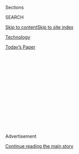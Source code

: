 <div id="app">

<div>

<div>

<div>

<div class="NYTAppHideMasthead css-1q2w90k e1suatyy0">

<div class="section css-ui9rw0 e1suatyy2">

<div class="css-eph4ug er09x8g0">

<div class="css-6n7j50">

</div>

<span class="css-1dv1kvn">Sections</span>

<div class="css-10488qs">

<span class="css-1dv1kvn">SEARCH</span>

</div>

[Skip to content](#site-content)[Skip to site
index](#site-index)

</div>

<div id="masthead-section-label" class="css-1wr3we4 eaxe0e00">

[Technology](https://www.nytimes3xbfgragh.onion/section/technology)

</div>

<div class="css-10698na e1huz5gh0">

</div>

</div>

<div id="masthead-bar-one" class="section hasLinks css-15hmgas e1csuq9d3">

<div class="css-uqyvli e1csuq9d0">

</div>

<div class="css-1uqjmks e1csuq9d1">

</div>

<div class="css-9e9ivx">

[](https://myaccount.nytimes3xbfgragh.onion/auth/login?response_type=cookie&client_id=vi)

</div>

<div class="css-1bvtpon e1csuq9d2">

[Today’s
Paper](https://www.nytimes3xbfgragh.onion/section/todayspaper)

</div>

</div>

</div>

</div>

<div data-aria-hidden="false">

<div id="site-content" data-role="main">

<div>

<div class="css-1aor85t" style="opacity:0.000000001;z-index:-1;visibility:hidden">

<div class="css-1hqnpie">

<div class="css-epjblv">

<span class="css-17xtcya">[Technology](/section/technology)</span><span class="css-x15j1o">|</span><span class="css-fwqvlz">Uber
and Lyft Consider Franchise-Like Model in
California</span>

</div>

<div class="css-k008qs">

<div class="css-1iwv8en">

<span class="css-18z7m18"></span>

<div>

</div>

</div>

<span class="css-1n6z4y">https://nyti.ms/2Q4cRBC</span>

<div class="css-1705lsu">

<div class="css-4xjgmj">

<div class="css-4skfbu" data-role="toolbar" data-aria-label="Social Media Share buttons, Save button, and Comments Panel with current comment count" data-testid="share-tools">

  - 
  - 
  - 
  - 
    
    <div class="css-6n7j50">
    
    </div>

  - 
  - 

</div>

</div>

</div>

</div>

</div>

</div>

<div class="css-13pd83m">

</div>

<div id="top-wrapper" class="css-1sy8kpn">

<div id="top-slug" class="css-l9onyx">

Advertisement

</div>

[Continue reading the main
story](#after-top)

<div class="ad top-wrapper" style="text-align:center;height:100%;display:block;min-height:250px">

<div id="top" class="place-ad" data-position="top" data-size-key="top">

</div>

</div>

<div id="after-top">

</div>

</div>

<div>

<div id="sponsor-wrapper" class="css-1hyfx7x">

<div id="sponsor-slug" class="css-19vbshk">

Supported by

</div>

[Continue reading the main
story](#after-sponsor)

<div id="sponsor" class="ad sponsor-wrapper" style="text-align:center;height:100%;display:block">

</div>

<div id="after-sponsor">

</div>

</div>

<div class="css-186x18t">

</div>

<div class="css-1vkm6nb ehdk2mb0">

# Uber and Lyft Consider Franchise-Like Model in California

</div>

Under pressure to classify their freelance drivers as employees, the
ride-hailing companies are discussing another option.

<div class="css-79elbk" data-testid="photoviewer-wrapper">

<div class="css-z3e15g" data-testid="photoviewer-wrapper-hidden">

</div>

<div class="css-1a48zt4 ehw59r15" data-testid="photoviewer-children">

![<span class="css-16f3y1r e13ogyst0" data-aria-hidden="true">Uber and
Lyft have separately discussed plans to license their technology to
those who want to operate fleets of ride-hailing cars in
California.</span><span class="css-cnj6d5 e1z0qqy90" itemprop="copyrightHolder"><span class="css-1ly73wi e1tej78p0">Credit...</span><span><span>Sarahbeth
Maney for The New York
Times</span></span></span>](https://static01.graylady3jvrrxbe.onion/images/2020/08/18/business/18ridefranchise1/18ridefranchise1-articleLarge-v2.jpg?quality=75&auto=webp&disable=upscale)

</div>

</div>

<div class="css-18e8msd">

<div class="css-vp77d3 epjyd6m0">

<div class="css-1baulvz">

By [<span class="css-1baulvz last-byline" itemprop="name">Kate
Conger</span>](https://www.nytimes3xbfgragh.onion/by/kate-conger)

</div>

</div>

  - 
    
    <div class="css-ld3wwf e16638kd2">
    
    Aug. 18,
    2020
    
    </div>

  - 
    
    <div class="css-4xjgmj">
    
    <div class="css-d8bdto" data-role="toolbar" data-aria-label="Social Media Share buttons, Save button, and Comments Panel with current comment count" data-testid="share-tools">
    
      - 
      - 
      - 
      - 
        
        <div class="css-6n7j50">
        
        </div>
    
      - 
      - 
    
    </div>
    
    </div>

</div>

</div>

<div class="section meteredContent css-1r7ky0e" name="articleBody" itemprop="articleBody">

<div class="css-1fanzo5 StoryBodyCompanionColumn">

<div class="css-53u6y8">

OAKLAND, Calif. — Uber and Lyft, which are facing mounting pressure to
[classify their freelance drivers as
employees](https://www.nytimes3xbfgragh.onion/2020/08/20/technology/uber-lyft-california-shutdown.html)
in California, are looking for another way.

One option that both companies are seriously discussing is licensing
their brands to operators of vehicle fleets in California, according to
three people with knowledge of the plans. The change would resemble an
independently operated franchise, allowing Uber and Lyft to keep an
arms-length association with drivers so that the companies would not
need to employ them and pay their benefits.

The idea would effectively be a return to the days of how groups of
black cars were run. Lyft has presented the plan to its board of
directors, one person said. Uber, which already works with fleet
operators in Germany and Spain, is also familiar with the business
model.

The companies have not committed to the franchise-like plans, said the
people with knowledge of the discussions, who asked to remain anonymous
because the details are confidential. Uber and Lyft are waiting to see
how California’s legal situation around drivers, who have been treated
as independent contractors, plays out first, they said.

</div>

</div>

<div class="css-1fanzo5 StoryBodyCompanionColumn">

<div class="css-53u6y8">

Matt Kallman, an Uber spokesman, said the work on establishing fleets
was “exploratory” and that the company was “not sure whether a fleet
model would ultimately be viable in California.”

A Lyft spokeswoman, Julie Wood, said the company had looked at
alternative models but favored an approach where drivers “remain
independent and can work whenever they want while also receiving
additional health care benefits and an earnings guarantee.”

The ride-hailing giants are considering how to retool their businesses
as they grapple with a new California law, [Assembly
Bill 5](https://www.nytimes3xbfgragh.onion/2019/12/31/technology/california-freelance-gig-workers.html),
which could upend their services. The law, which was designed to grant
employment benefits to gig workers, could force Uber and Lyft to
categorize drivers as employees if it was shown that the drivers’ jobs
were part of the companies’ core business, among other criteria.

Although the law went into effect in January, Uber and Lyft have not
complied with it, arguing that they are simply tech platforms and are
not transportation businesses. In May, [California sued Uber and
Lyft](https://www.nytimes3xbfgragh.onion/2020/05/05/technology/california-uber-lyft-lawsuit.html)
to enforce the new law.

</div>

</div>

<div class="css-79elbk" data-testid="photoviewer-wrapper">

<div class="css-z3e15g" data-testid="photoviewer-wrapper-hidden">

</div>

<div class="css-1a48zt4 ehw59r15" data-testid="photoviewer-children">

![<span class="css-16f3y1r e13ogyst0" data-aria-hidden="true">Uber and
Lyft drivers protested for back wages outside the California labor
commissioner’s office in
April.</span><span class="css-cnj6d5 e1z0qqy90" itemprop="copyrightHolder"><span class="css-1ly73wi e1tej78p0">Credit...</span><span>Mario
Tama/Getty
Images</span></span>](https://static01.graylady3jvrrxbe.onion/images/2020/08/18/business/18ridefranchise3/merlin_171653223_5270a76b-8475-483d-a585-3eb06319d33c-articleLarge.jpg?quality=75&auto=webp&disable=upscale)

</div>

</div>

<div class="css-1fanzo5 StoryBodyCompanionColumn">

<div class="css-53u6y8">

Their clash with the state is set to come to a head this week. This
month, a San Francisco Superior Court judge ordered the companies to
employ their drivers by Thursday. Executives at Uber and Lyft, who have
argued that they cannot meet that deadline, have appealed the decision
and warned that they would be forced to shut down their services as soon
as Friday if the order was not reversed.

</div>

</div>

<div class="css-1fanzo5 StoryBodyCompanionColumn">

<div class="css-53u6y8">

“If our efforts here are not successful, it would force us to suspend
operations in California,” John Zimmer, Lyft’s president, said in an
earnings call last week. California accounts for about 16 percent of
Lyft’s business, he said.

Dara Khosrowshahi, Uber’s chief executive, also said last week in an
[MSNBC
interview](https://www.cnbc.com/2020/08/12/uber-may-shut-down-temporarily-in-california.html)
that the company’s ride-hailing services in California would stop, at
least temporarily, if the order was not changed.

“It’s a fork-in-the-road situation,” said Dan Ives, a managing director
at Wedbush Securities who tracks the ride-hailing industry. “These are
some of the tough decisions they need to make to save their business
model.”

Uber and Lyft, which are based in San Francisco, have long considered
their drivers to be contractors. That means that drivers are responsible
for their own vehicle and maintenance costs and that Uber and Lyft do
not pay for overtime, unemployment insurance or other expenses.

The companies have argued that this freelance model allows drivers to
drive only when they want to. But critics have said it places
unreasonable financial burdens on drivers and gives Uber and Lyft unfair
advantages over businesses that follow employment laws.

Uber and Lyft have strenuously objected to A.B. 5 and have been fighting
its reach. The companies have poured tens of millions of dollars into a
[ballot
measure](https://www.nytimes3xbfgragh.onion/2019/08/29/technology/uber-lyft-ballot-initiative.html)
that would exempt them from the state law. Uber has also made changes to
its product, such as showing fares to drivers upfront and allowing them
to decline rides without facing penalties, to reinforce their status as
independent contractors.

</div>

</div>

<div class="css-1fanzo5 StoryBodyCompanionColumn">

<div class="css-53u6y8">

But behind the scenes, officials at Uber and Lyft also began discussing
just-in-case options for their California businesses last year, the
people with knowledge of the plans said.

At Uber, many of the proposed ideas were code-named with the names of
characters from the Mario Bros. video game, like Luigi, the people said.
The [Washington
Post](https://www.washingtonpost.com/technology/2020/01/06/ubers-secret-project-bolster-its-case-against-ab-californias-gig-worker-law/)
reported earlier on Project Luigi, which included the changes to Uber’s
app that give drivers more control over
fares.

</div>

</div>

<div class="css-79elbk" data-testid="photoviewer-wrapper">

<div class="css-z3e15g" data-testid="photoviewer-wrapper-hidden">

</div>

<div class="css-1a48zt4 ehw59r15" data-testid="photoviewer-children">

<div class="css-1xdhyk6 erfvjey0">

<span class="css-1ly73wi e1tej78p0">Image</span>

<div class="css-zjzyr8">

<div data-testid="lazyimage-container" style="height:257.77777777777777px">

</div>

</div>

</div>

<span class="css-16f3y1r e13ogyst0" data-aria-hidden="true">A hub for
Lyft drivers in San Francisco. John Zimmer, Lyft’s president, recently
said the state’s suit could “force us to suspend operations in
California.”</span><span class="css-cnj6d5 e1z0qqy90" itemprop="copyrightHolder"><span class="css-1ly73wi e1tej78p0">Credit...</span><span>Jim
Wilson/The New York Times</span></span>

</div>

</div>

<div class="css-1fanzo5 StoryBodyCompanionColumn">

<div class="css-53u6y8">

Another option that policy teams at both of the companies floated was
the franchise-like model, the people with knowledge of the plans said.

Under the proposal, Uber and Lyft would invite other businesses to
establish ride-hailing fleets using their platforms. That could bolster
the companies’ claims that they were simply tech companies that built
sophisticated dispatch services and that providing transportation was
outside their core business, protecting them from A.B. 5’s requirements.

At Uber, the effort drew inspiration from the company’s operations in
Germany and Spain, where transportation rules have already forced it to
work with fleets, Mr. Kallman said.

Lyft based its plan on FedEx, which franchises some of its delivery
routes to local operators, current and former employees said.

</div>

</div>

<div class="css-1fanzo5 StoryBodyCompanionColumn">

<div class="css-53u6y8">

Uber and Lyft employees said the companies did not collaborate or share
information about their plans with each other.

A franchise-like business can be challenging. Working with a fleet
operator could increase costs because it introduces a third party who
needs to be paid, potentially forcing Uber and Lyft to raise fares or
reduce their service fees, current and former employees said. The
companies would also likely have to surrender some control over driver
behavior, leaving them more vulnerable to reputational damage if a
driver harassed a passenger or a car was dirty.

Another hurdle is that few fleet operators in California are large
enough to absorb Uber’s and Lyft’s business, partly because Uber and
Lyft previously disrupted taxis, black cars and similar operations.

For now, the companies have staked their primary hopes on the ballot
measure that would exempt them from A.B. 5, employees and financial
analysts said. The initiative, Proposition 22, proposes minimum-wage
standards and limited health benefits for drivers. It will appear on
California’s ballot in November.

Whatever changes Uber and Lyft make to their businesses to comply with
A.B. 5 will ultimately be expensive, said Mr. Ives of Wedbush
Securities. He estimated that it would cost Uber $500 million a year and
Lyft $200 million a year. Both companies are already unprofitable and
have lost much of their ridership during the coronavirus pandemic.

“This legislation could really be a backbreaker,” Mr. Ives said.

</div>

</div>

<div>

</div>

</div>

<div>

</div>

<div>

</div>

<div>

</div>

<div>

<div id="bottom-wrapper" class="css-1ede5it">

<div id="bottom-slug" class="css-l9onyx">

Advertisement

</div>

[Continue reading the main
story](#after-bottom)

<div id="bottom" class="ad bottom-wrapper" style="text-align:center;height:100%;display:block;min-height:90px">

</div>

<div id="after-bottom">

</div>

</div>

</div>

</div>

</div>

## Site Index

<div>

</div>

## Site Information Navigation

  - [© <span>2020</span> <span>The New York Times
    Company</span>](https://help.nytimes3xbfgragh.onion/hc/en-us/articles/115014792127-Copyright-notice)

<!-- end list -->

  - [NYTCo](https://www.nytco.com/)
  - [Contact
    Us](https://help.nytimes3xbfgragh.onion/hc/en-us/articles/115015385887-Contact-Us)
  - [Work with us](https://www.nytco.com/careers/)
  - [Advertise](https://nytmediakit.com/)
  - [T Brand Studio](http://www.tbrandstudio.com/)
  - [Your Ad
    Choices](https://www.nytimes3xbfgragh.onion/privacy/cookie-policy#how-do-i-manage-trackers)
  - [Privacy](https://www.nytimes3xbfgragh.onion/privacy)
  - [Terms of
    Service](https://help.nytimes3xbfgragh.onion/hc/en-us/articles/115014893428-Terms-of-service)
  - [Terms of
    Sale](https://help.nytimes3xbfgragh.onion/hc/en-us/articles/115014893968-Terms-of-sale)
  - [Site
    Map](https://spiderbites.nytimes3xbfgragh.onion)
  - [Help](https://help.nytimes3xbfgragh.onion/hc/en-us)
  - [Subscriptions](https://www.nytimes3xbfgragh.onion/subscription?campaignId=37WXW)

</div>

</div>

</div>

</div>
